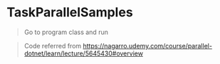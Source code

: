 # TaskParallelSamples
> Go to program class and run

> Code referred from https://nagarro.udemy.com/course/parallel-dotnet/learn/lecture/5645430#overview
